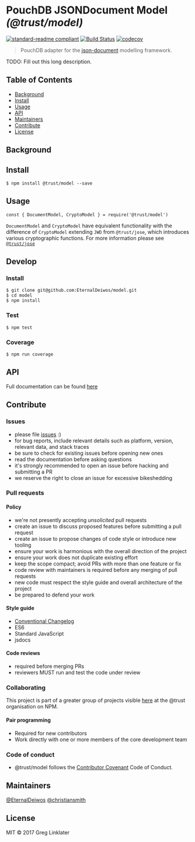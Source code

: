 # PouchDB JSONDocument Model _(@trust/model)_

[![standard-readme compliant](https://img.shields.io/badge/readme%20style-standard-brightgreen.svg?style=flat-square)](https://github.com/RichardLitt/standard-readme)
[![Build Status](https://travis-ci.org/EternalDeiwos/model.svg?branch=master)](https://travis-ci.org/EternalDeiwos/model)
[![codecov](https://codecov.io/gh/EternalDeiwos/model/branch/master/graph/badge.svg)](https://codecov.io/gh/EternalDeiwos/model)

>  PouchDB adapter for the [json-document](https://www.npmjs.com/package/@trust/json-document) modelling framework.

TODO: Fill out this long description.

## Table of Contents

- [Background](#background)
- [Install](#install)
- [Usage](#usage)
- [API](#api)
- [Maintainers](#maintainers)
- [Contribute](#contribute)
- [License](#license)

## Background

## Install

```
$ npm install @trust/model --save
```

## Usage

```
const { DocumentModel, CryptoModel } = require('@trust/model')
```

`DocumentModel` and `CryptoModel` have equivalent functionality with the difference of `CryptoModel` extending `JWD` from `@trust/jose`, which introduces various cryptographic functions. For more information please see [`@trust/jose`](https://github.com/anvilresearch/jose)

## Develop

### Install

```
$ git clone git@github.com:EternalDeiwos/model.git
$ cd model
$ npm install
```

### Test

```
$ npm test
```

### Coverage

```
$ npm run coverage
```

## API

Full documentation can be found [here](https://eternaldeiwos.github.io/model)

## Contribute

### Issues

* please file [issues](https://github.com/EternalDeiwos/model/issues) :)
* for bug reports, include relevant details such as platform, version, relevant data, and stack traces
* be sure to check for existing issues before opening new ones
* read the documentation before asking questions
* it's strongly recommended to open an issue before hacking and submitting a PR
* we reserve the right to close an issue for excessive bikeshedding

### Pull requests

#### Policy

* we're not presently accepting *unsolicited* pull requests
* create an issue to discuss proposed features before submitting a pull request
* create an issue to propose changes of code style or introduce new tooling
* ensure your work is harmonious with the overall direction of the project
* ensure your work does not duplicate existing effort
* keep the scope compact; avoid PRs with more than one feature or fix
* code review with maintainers is required before any merging of pull requests
* new code must respect the style guide and overall architecture of the project
* be prepared to defend your work

#### Style guide

* [Conventional Changelog](https://github.com/bcoe/conventional-changelog-standard/blob/master/convention.md)
* ES6
* Standard JavaScript
* jsdocs

#### Code reviews

* required before merging PRs
* reviewers MUST run and test the code under review

### Collaborating

This project is part of a greater group of projects visible [here](https://www.npmjs.com/org/trust) at the @trust organisation on NPM.

#### Pair programming

* Required for new contributors
* Work directly with one or more members of the core development team

### Code of conduct

* @trust/model follows the [Contributor Covenant](http://contributor-covenant.org/version/1/3/0/) Code of Conduct.

## Maintainers

[@EternalDeiwos](https://github.com/EternalDeiwos)
[@christiansmith](https://github.com/christiansmith)

## License

MIT © 2017 Greg Linklater
